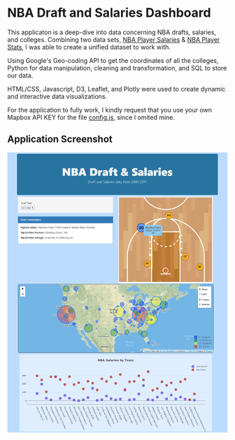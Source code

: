 # NBA Draft and Salaries Dashboard

This applicaton is a deep-dive into data concerning NBA drafts, salaries, and colleges. 
Combining two data sets, [NBA Player Salaries](https://data.world/datadavis/nba-salaries) & [NBA Player Stats](https://www.kaggle.com/drgilermo/nba-players-stats), I was able to create a unified dataset to work with.

Using Google's Geo-coding API to get the coordinates of all the colleges, Python for data manipulation, cleaning and transformation, and SQL to store our data. 

HTML/CSS, Javascript, D3, Leaflet, and Plotly were used to create dynamic and interactive data visualizations. 

For the application to fully work, I kindly request that you use your own Mapbox API KEY for the file [config.js](NBA_Draft_Dashboard/Basketball-dashboard/static/js/config.js), since I omited mine. 

## Application Screenshot

![img/dashboard.png](img/dashboard.png)
